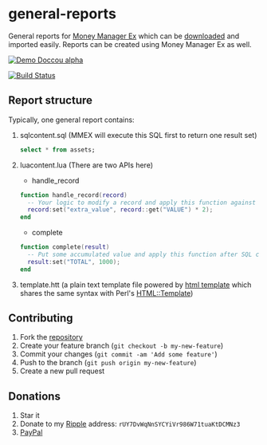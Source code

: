 general-reports
===============

General reports for [Money Manager Ex](https://github.com/moneymanagerex/moneymanagerex) which can be [downloaded](https://github.com/moneymanagerex/general-reports/releases/latest) and imported easily.
Reports can be created using Money Manager Ex as well.

[![Demo Doccou alpha](https://j.gifs.com/3QPAjR.gif)](https://youtu.be/1FDAhWueHm8)

[![Build Status](https://secure.travis-ci.org/moneymanagerex/general-reports.png)](http://travis-ci.org/moneymanagerex/general-reports)

Report structure
----------------

Typically, one general report contains:

1. sqlcontent.sql (MMEX will execute this SQL first to return one result set)

   ~~~sql
   select * from assets;
   ~~~

2. luacontent.lua (There are two APIs here)
   * handle_record

   ~~~lua
   function handle_record(record)
     -- Your logic to modify a record and apply this function against every record from SQL.
     record:set("extra_value", record::get("VALUE") * 2);
   end
   ~~~

   * complete

   ~~~lua
   function complete(result)
     -- Put some accumulated value and apply this function after SQL completes.
     result:set("TOTAL", 1000);
   end
   ~~~

3. template.htt (a plain text template file powered by [html template](https://github.com/moneymanagerex/html-template) which shares the same syntax with Perl's [HTML::Template](http://search.cpan.org/~wonko/HTML-Template-2.95/lib/HTML/Template.pm))

Contributing
------------

1. Fork the [repository](http://github.com/moneymanagerex/general-reports)
2. Create your feature branch (`git checkout -b my-new-feature`)
3. Commit your changes (`git commit -am 'Add some feature'`)
4. Push to the branch (`git push origin my-new-feature`)
5. Create a new pull request

Donations
---------

1. Star it
2. Donate to my [Ripple](https://ripple.com/) address:
   `rUY7DvWqNnSYCYiVr986W71tuaKtDCMNz3`
3. [PayPal](https://www.paypal.com/cgi-bin/webscr?cmd=_donations&business=moneymanagerex%40gmail%2ecom&lc=US&item_name=MoneyManagerEx&no_note=0&currency_code=USD&bn=PP%2dDonationsBF%3abtn_donateCC_LG%2egif%3aNonHostedGuest)
